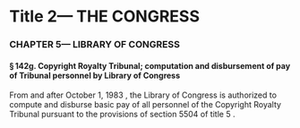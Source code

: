 
# Title 2— THE CONGRESS
### CHAPTER 5— LIBRARY OF CONGRESS
#### § 142g. Copyright Royalty Tribunal; computation and disbursement of pay of Tribunal personnel by Library of Congress

From and after October 1, 1983 , the Library of Congress is authorized to compute and disburse basic pay of all personnel of the Copyright Royalty Tribunal pursuant to the provisions of section 5504 of title 5 .
